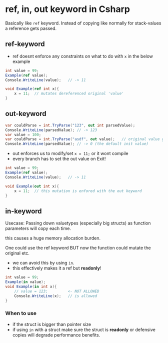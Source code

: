 # ref, in, out keyword in Csharp
Basically like `ref` keyword. Instead of copying like normally for stack-values a reference gets passed.

## ref-keyword
- ref doesnt enforce any constraints on what to do with `x` in the below example
```cs
int value = 99;
Example(ref value);
Console.WriteLine(value);   // -> 11

void Example(ref int x){
    x = 11;  // mutates dereferenced original 'value'
}
```

## out-keyword
```cs
var couldParse = int.TryParse("123", out int parsedValue);
Console.WriteLine(parsedValue); // -> 123
var value = 100;
var couldParse = int.TryParse("asdf", out value);   // original value gets mutated
Console.WriteLine(parsedValue); // -> 0 (the default init value)
```

- out enforces us to modify/set `x = 11;` or it wont compile
- every branch has to set the out value on Exit!
```cs
int value = 99;
Example(ref value);
Console.WriteLine(value);   // -> 11

void Example(out int x){
    x = 11;  // this mutation is enfored with the out keyword
}
```

## in-keyword
Usecase: Passing down valuetypes (especially big structs) as function parameters will copy each time.

this causes a huge memory allocation burden.

One could use the ref keyword BUT now the function could mutate the original etc.
- we can avoid this by using `in`.
- this effectively makes it a ref but **readonly**!
```cs
int value = 99;
Example(in value);
void Example(in int x){
    // value = 123;         <- NOT ALLOWED
    Console.WriteLine(x);   // is allowed
}
```

### When to use
- if the struct is bigger than pointer size
- if using `in` with a struct make sure the struct is **readonly** or defensive copies will degrade performance benefits.